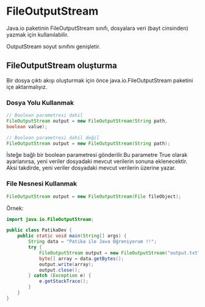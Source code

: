 # FileOutputStream

Java.io paketinin FileOutputStream sınıfı, dosyalara veri (bayt cinsinden) yazmak için kullanılabilir.

OutputStream soyut sınıfını genişletir.

## FileOutputStream oluşturma

Bir dosya çıktı akışı oluşturmak için önce java.io.FileOutputStream paketini içe aktarmalıyız.

### Dosya Yolu Kullanmak

```java
// Boolean parametresi dahil
FileOutputStream output = new FileOutputStream(String path,
boolean value);

// Boolean parametresi dahil değil
FileOutputStream output = new FileOutputStream(String path);
```

İsteğe bağlı bir boolean parametresi gönderilir.Bu parametre True olarak ayarlanırsa, yeni veriler dosyadaki mevcut
verilerin sonuna eklenecektir. Aksi takdirde, yeni veriler dosyadaki mevcut verilerin üzerine yazar.

### File Nesnesi Kullanmak

```java
FileOutputStream output = new FileOutputStream(File fileObject);
```

Örnek:

```java
import java.io.FileOutputStream;

public class PatikaDev {
    public static void main(String[] args) {
        String data = "Patika ile Java Öğreniyorum !!";
        try {
            FileOutputStream output = new FileOutputStream("output.txt");
            byte[] array = data.getBytes();
            output.write(array);
            output.close();
        } catch (Exception e) {
            e.getStackTrace();
        }
    }
}
```